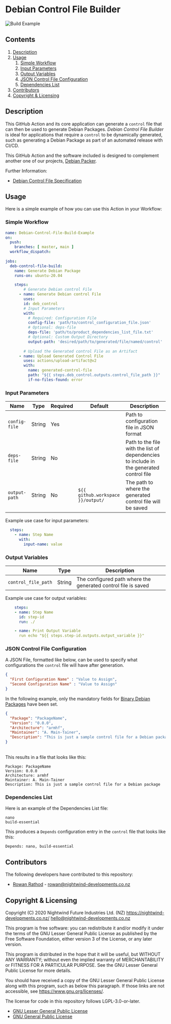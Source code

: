 # Debian Control File Builder

![Build Example](https://github.com/Nightwind-Developments/debian-control-file-builder/workflows/Build%20Example/badge.svg?branch=main)

## Contents
1. [Description](#description)
1. [Usage](#usage)
   1. [Simple Workflow](#simple-workflow)
   1. [Input Parameters](#input-parameters)
   1. [Output Variables](#output-variables)
   1. [JSON Control File Configuration](#json-control-file-configuration)
   1. [Dependencies List](#dependencies-list)
1. [Contributors](#contributors)
1. [Copyright & Licensing](#copyright--licensing)

## Description
This GitHub Action and its core application can generate a `control` file that can then be used to 
generate Debian Packages.
*Debian Control File Builder* is ideal for applications that require a `control` to be dynamically generated, such as 
generating a Debian Package as part of an automated release with CI/CD.

This GitHub Action and the software included is designed to complement another one of our projects, 
[Debian Packer](https://github.com/Nightwind-Developments/debian-packer).

Further Information:
* [Debian Control File Specification](https://www.debian.org/doc/debian-policy/ch-controlfields.html)

## Usage
Here is a simple example of how you can use this Action in your Workflow:
### Simple Workflow
```yaml
name: Debian-Control-File-Build-Example
on:
  push:
    branches: [ master, main ]
  workflow_dispatch:
  
jobs:
  deb-control-file-build:
    name: Generate Debian Package
    runs-on: ubuntu-20.04

    steps:
        # Generate Debian control File
      - name: Generate Debian control File
        uses: 
        id: deb_control
        # Input Parameters
        with:
          # Required: Configuration File
          config-file: 'path/to/control_configuration_file.json'
          # Optional: deps-file
          deps-file: 'path/to/product_dependencies_list_file.txt'
          # Optional: Custom Output Directory
          output-path: 'desired/path/to/generated/file/named/control'
        
        # Upload the Generated control File as an Artifact
      - name: Upload Generated Control File
        uses: actions/upload-artifact@v2
        with:
          name: generated-control-file
          path: "${{ steps.deb_control.outputs.control_file_path }}"
          if-no-files-found: error
```

### Input Parameters
| Name          | Type   | Required | Default                           | Description |
|---------------|--------|----------|-----------------------------------|-------------|
| `config-file` | String | Yes      |                                   | Path to configuration file in JSON format |
| `deps-file`   | String | No       |                                   | Path to the file with the list of dependencies to include in the generated control file |
| `output-path` | String | No       | `${{ github.workspace }}/output/` | The path to where the generated control file will be saved |

Example use case for input parameters:
```yaml
  steps:
    - name: Step Name
      with:
        input-name: value
```

### Output Variables
| Name                | Type   | Description |
|---------------------|--------|-------------|
| `control_file_path` | String | The configured path where the generated control file is saved |

Example use case for output variables:
```yaml
    steps:
    - name: Step Name
      id: step-id
      run: ./

    - name: Print Output Variable
      run echo "${{ steps.step-id.outputs.output_variable }}"
```

### JSON Control File Configuration
A JSON File, formatted like below, can be used to specify what configurations the `control` file will have 
after generation. 

```JSON
{
  "First Configuration Name" : "Value to Assign",
  "Second Configuration Name" : "Value to Assign"
}
```

In the following example, only the mandatory fields for 
[Binary Debian Packages](https://www.debian.org/doc/debian-policy/ch-controlfields.html#binary-package-control-files-debian-control) 
have been set. 
```JSON
{
  "Package": "PackageName",
  "Version": "0.0.0",
  "Architecture": "armhf",
  "Maintainer": "A. Main-Tainer",
  "Description": "This is just a sample control file for a Debian package"
}
```
<br>This results in a file that looks like this:
```
Package: PackageName
Version: 0.0.0
Architecture: armhf
Maintainer: A. Main-Tainer
Description: This is just a sample control file for a Debian package
```

### Dependencies List
Here is an example of the Dependencies List file:
```
nano
build-essential
```
This produces a `Depends` configuration entry in the `control` file that looks like this:
```
Depends: nano, build-essential
```

## Contributors
The following developers have contributed to this repository:
* [Rowan Rathod](https://github.com/RedHoodedWraith) - rowan@nightwind-developments.co.nz

## Copyright & Licensing
Copyright (C) 2020  Nightwind Future Industries Ltd. (NZ) <https://nightwind-developments.co.nz/>
<hello@nightwind-developments.co.nz>

This program is free software: you can redistribute it and/or modify
it under the terms of the GNU Lesser General Public License as published by
the Free Software Foundation, either version 3 of the License,
or any later version.

This program is distributed in the hope that it will be useful,
but WITHOUT ANY WARRANTY; without even the implied warranty of
MERCHANTABILITY or FITNESS FOR A PARTICULAR PURPOSE.  See the
GNU Lesser General Public License for more details.

You should have received a copy of the GNU Lesser General Public License
along with this program, such as below this paragraph.
If those links are not accessible, see <https://www.gnu.org/licenses/>.

The license for code in this repository follows LGPL-3.0-or-later.
* [GNU Lesser General Public License](/COPYING.LESSER)
* [GNU General Public License](/COPYING)

